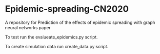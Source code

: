# Epidemic-spreading-CN2020
A repository for Prediction of the effects of epidemic spreading with graph neural networks paper

To test run the evalueate_epidemics.py script.
 
To create simulation data run create_data.py script.
